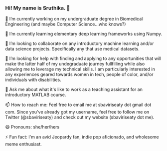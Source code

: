 ### Hi! My name is Sruthika. 👋

🔭 I’m currently working on my undergraduate degree in Biomedical Engineering (and maybe Computer Science...who knows?)

🌱 I’m currently learning elementary deep learning frameworks using Numpy. 

👯 I’m looking to collaborate on any introductory machine learning and/or data science projects. Specifically any that use medical datasets.

🤔 I’m looking for help with finding and applying to any opportunities that will make the latter half of my undegraduate journey fullfilling while also allowing me to leverage my technical skills. I am particularly interested in any experiences geared towards women in tech, people of color, and/or individuals with disabilities. 

💬 Ask me about what it's like to work as a teaching assistant for an introductory MATLAB course. 

📫 How to reach me: Feel free to email me at sbaviriseaty dot gmail dot com. Since you've already got my username, feel free to follow me on Twitter (@sbaviriseaty) and check out my website (sbaviriseaty dot me). 

😄 Pronouns: she/her/hers

⚡ Fun fact: I'm an avid Jeopardy fan, indie pop aficionado, and wholesome meme enthusiast. 

